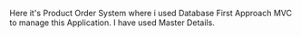 Here it's Product Order System where i used Database First Approach MVC to manage this Application. I have used Master Details.
